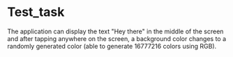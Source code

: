 # Test_task
The application can 
display the text "Hey there" in the middle of the screen and after tapping anywhere on the screen, a background color changes to a randomly generated color (able to generate 16777216 colors using RGB). 
